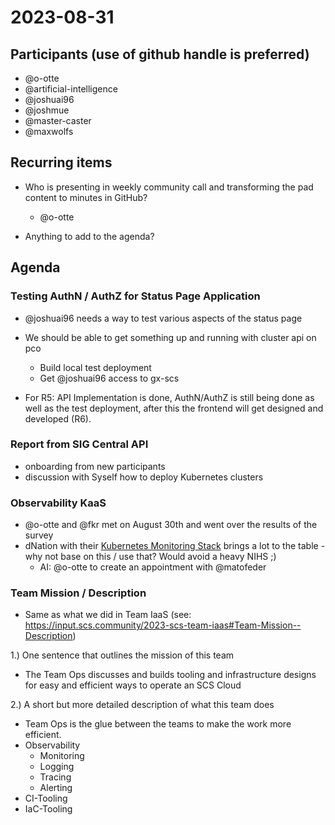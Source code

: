 # 2023-08-31

## Participants (use of github handle is preferred)

* @o-otte
* @artificial-intelligence
* @joshuai96
* @joshmue
* @master-caster
* @maxwolfs

## Recurring items

* Who is presenting in weekly community call and transforming the pad content to minutes in GitHub?
    * @o-otte

* Anything to add to the agenda?

## Agenda

### Testing AuthN / AuthZ for Status Page Application

* @joshuai96 needs a way to test various aspects of the status page

* We should be able to get something up and running with cluster api on pco
    * Build local test deployment
    * Get @joshuai96 access to gx-scs

* For R5: API Implementation is done, AuthN/AuthZ is still being done as well as the test deployment, after this the frontend will get designed and developed (R6).

### Report from SIG Central API

* onboarding from new participants
* discussion with Syself how to deploy Kubernetes clusters

### Observability KaaS

* @o-otte and @fkr met on August 30th and went over the results of the survey
* dNation with their [Kubernetes Monitoring Stack](https://github.com/dNationCloud/kubernetes-monitoring-stack) brings a lot to the table - why not base on this / use that? Would avoid a heavy NIHS ;)
    * AI: @o-otte to create an appointment with @matofeder

### Team Mission / Description

* Same as what we did in Team IaaS (see: https://input.scs.community/2023-scs-team-iaas#Team-Mission--Description)

1.) One sentence that outlines the mission of this team

* The Team Ops discusses and builds tooling and infrastructure designs for easy and efficient ways to operate an SCS Cloud

2.) A short but more detailed description of what this team does

* Team Ops is the glue between the teams to make the work more efficient.
* Observability
    * Monitoring
    * Logging
    * Tracing
    * Alerting
* CI-Tooling
* IaC-Tooling
